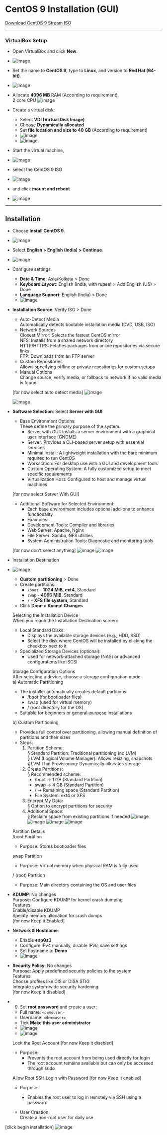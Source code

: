 # CentOS 9 Installation (GUI)

[Download CentOS 9 Stream ISO](https://mirror.stream.centos.org/9-stream/BaseOS/x86_64/iso/CentOS-Stream-9-20250210.0-x86_64-dvd1.iso)

---

### VirtualBox Setup

- Open VirtualBox and click **New**.
- ![image](https://github.com/user-attachments/assets/4010574f-3b26-4011-a4e9-a9bbde7b04f7)
 
  
- Set the name to **CentOS 9**, type to **Linux**, and version to **Red Hat (64-bit)**.
- ![image](https://github.com/user-attachments/assets/d00b7612-9b30-4e88-9786-288d714c0846)



  
- Allocate **4096 MB** RAM (According to requirement).  
  2 core CPU
  ![image](https://github.com/user-attachments/assets/71559668-16fc-4594-92be-e6e274dd01ab)
 
  
- Create a virtual disk:  
  - Select **VDI (Virtual Disk Image)**  
  - Choose **Dynamically allocated**  
  - Set **file location and size to 40 GB** (According to requirement)
  - ![image](https://github.com/user-attachments/assets/b2434416-0f17-4758-978a-b2d4eb1978cd)
  - ![image](https://github.com/user-attachments/assets/976a8c64-5200-49bb-b7b9-3af67936e283)




  
- Start the virtual machine,  
- ![image](https://github.com/user-attachments/assets/74141dc6-3982-453b-88bb-19957bf76d37)

- select the CentOS 9 ISO
- ![image](https://github.com/user-attachments/assets/09d61c84-fb26-45a5-be04-d7ed3f6f3318)

- and click **mount and reboot**
- ![image](https://github.com/user-attachments/assets/b208f35c-c864-4031-b017-699b4e7ce409)







---

## Installation

- Choose **Install CentOS 9**.
- ![image](https://github.com/user-attachments/assets/51bc9f60-c3d7-40a7-8491-917fe9e2854d)

 
- Select **English > English (India) > Continue**.
- ![image](https://github.com/user-attachments/assets/8bae1089-ce2b-4023-84a8-88e5995a32aa)


- Configure settings:  
  - **Date & Time**: Asia/Kolkata > Done  
  - **Keyboard Layout**: English (India, with rupee) > Add English (US) > Done  
  - **Language Support**: English (India) > Done
  - ![image](https://github.com/user-attachments/assets/1b8d4d16-588b-4771-bc97-0cd0bb64fe89)

  

- **Installation Source**: Verify ISO > Done  
  - Auto-Detect Media  
    Automatically detects bootable installation media (DVD, USB, ISO)  
  - Network Sources  
    Closest Mirror: Selects the fastest CentOS mirror  
    NFS: Installs from a shared network directory  
    HTTP/HTTPS: Fetches packages from online repositories via secure links  
    FTP: Downloads from an FTP server  
  - Custom Repositories  
    Allows specifying offline or private repositories for custom setups  
  - Manual Options  
    Change source, verify media, or fallback to network if no valid media is found  
  
  [for now select auto detect media]
  ![image](https://github.com/user-attachments/assets/d822d9c4-4834-439c-ac70-d6d587115f83)

  ![image](https://github.com/user-attachments/assets/bb5d0d4a-8cdb-4b36-a402-dd14c4abea7d)
 
  
- **Software Selection**: Select **Server with GUI**  
  - Base Environment Options:  
    These define the primary purpose of the system.  
    -  Server with GUI: Installs a server environment with a graphical user interface (GNOME)  
    -  Server: Provides a CLI-based server setup with essential services  
    -  Minimal Install: A lightweight installation with the bare minimum required to run CentOS  
    -  Workstation: For desktop use with a GUI and development tools  
    -  Custom Operating System: A fully customized setup to meet specific requirements  
    -  Virtualization Host: Configured to host and manage virtual machines  

  [for now select Server With GUI]

  - Additional Software for Selected Environment:  
    -  Each base environment includes optional add-ons to enhance functionality  
    -  Examples:  
      -  Development Tools: Compiler and libraries  
      -  Web Server: Apache, Nginx  
      -  File Server: Samba, NFS utilities  
      -  System Administration Tools: Diagnostic and monitoring tools  
  
  [for now don't select anything]
  ![image](https://github.com/user-attachments/assets/e4236616-ef60-4d69-8820-a5eca429d030)
  ![image](https://github.com/user-attachments/assets/a74b1eb9-43b8-4850-94e8-ed0109f9bf5f)


 

- Installation Destination
- ![image](https://github.com/user-attachments/assets/f4aea9c9-f85a-4172-89a3-1c59a6e9c573)

  
  - **Custom partitioning** > Done  
  - Create partitions:  
    - `/boot` - **1024 MiB**, **ext4**, Standard  
    - `swap` - **4096 MiB**, Standard  
    - `/` - **XFS file system**, Standard  
  - Click **Done > Accept Changes**

  Selecting the Installation Device  
  When you reach the Installation Destination screen:  
  - Local Standard Disks:  
    -  Displays the available storage devices (e.g., HDD, SSD)  
    -  Select the disk where CentOS will be installed by clicking the checkbox next to it  
  - Specialized Storage Devices (optional):  
    -  Used for network-attached storage (NAS) or advanced configurations like iSCSI

  Storage Configuration Options  
  After selecting a device, choose a storage configuration mode:  
  a) Automatic Partitioning  
    - The installer automatically creates default partitions:  
      -  /boot (for bootloader files)  
      -  swap (used for virtual memory)  
      -  / (root directory for the OS)  
    - Suitable for beginners or general-purpose installations
  
  b) Custom Partitioning  
    - Provides full control over partitioning, allowing manual definition of partitions and their sizes  
    - Steps:  
      1. Partition Scheme:  
         § Standard Partition: Traditional partitioning (no LVM)  
         § LVM (Logical Volume Manager): Allows resizing, snapshots  
         § LVM Thin Provisioning: Dynamically allocates storage  
      2. Create Partitions:  
         § Recommended scheme:  
           -  /boot → 1 GB (Standard Partition)  
           -  swap → 4 GB (Standard Partition)  
           -  / → Remaining space (Standard Partition)  
           -  File System: ext4 or XFS  
      3. Encrypt My Data:  
         § Option to encrypt partitions for security  
      4. Additional Space:  
         § Reclaim space from existing partitions if needed
  ![image](https://github.com/user-attachments/assets/3e0b4162-845f-43f4-8b27-259948e796d9)
  ![image](https://github.com/user-attachments/assets/aa373c53-02f6-4425-9009-f92c25bcfc66)
  ![image](https://github.com/user-attachments/assets/558aa6ce-38f2-41aa-8827-7fb3ef07cdef)
  ![image](https://github.com/user-attachments/assets/276942a8-29d5-4bd4-8a11-0be2d6972181)


 
  Partition Details  
  /boot Partition  
  - Purpose: Stores bootloader files  

  swap Partition  
  - Purpose: Virtual memory when physical RAM is fully used  

  / (root) Partition  
  - Purpose: Main directory containing the OS and user files  

- **KDUMP**: No changes  
  Purpose: Configure KDUMP for kernel crash dumping  
  Features:  
  Enable/disable KDUMP  
  Specify memory allocation for crash dumps  
  [for now Keep it Enabled]

- **Network & Hostname**:  
  - Enable **enp0s3**  
  - Configure IPv4 manually, disable IPv6, save settings  
  - Set hostname to **Demo**
  - ![image](https://github.com/user-attachments/assets/52f31fba-f00a-4c35-9f77-7f9ad3923179)

  
- **Security Policy**: No changes  
  Purpose: Apply predefined security policies to the system  
  Features:  
  Choose profiles like CIS or DISA STIG  
  Integrate system-wide security hardening  
  [for now Keep it disabled]

- 9. Set **root password** and create a user:  
  - Full name: `<demouser>`  
  - Username: `<demouser>`  
  - Tick **Make this user administrator**
  - ![image](https://github.com/user-attachments/assets/2d8e2c4c-67aa-4bd1-81ca-094b82836d8b)
  - ![image](https://github.com/user-attachments/assets/982fb8f2-dcd7-4a19-9ed2-67b0de06ea6d)



  

  Lock the Root Account [for now Keep it disabled]  
  - Purpose:  
    -  Prevents the root account from being used directly for login  
    -  The root account remains available but can only be accessed through sudo

  Allow Root SSH Login with Password [for now Keep it enabled]  
  - Purpose:  
    -  Enables the root user to log in remotely via SSH using a password

  - User Creation  
    Create a non-root user for daily use
    

[click begin installation]
![image](https://github.com/user-attachments/assets/3fb14014-7dcc-4b27-bdf7-3c81ffff9a9d)



